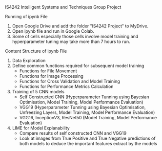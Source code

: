 IS4242 Intelligent Systems and Techniques Group Project

Running of ipynb File
1. Open Google Drive and add the folder "IS4242 Project" to MyDrive.
2. Open ipynb file and run in Google Colab.
3. Some of cells especially those cells involve model training and hyperparameter tuning may take more than 7 hours to run.

Content Structure of ipynb File
1. Data Exploration
2. Define common functions required for subsequent model training
   - Functions for File Movement
   - Functions for Image Processing
   - Functions for Cross Validation and Model Training
   - Functions for Performance Metrics Calculation
3. Training of 5 CNN models 
   - Self Constructed CNN (Hyperparameter Tunning using Bayesian Optimisation, Model Training, Model Performance Evaluation)
   - VGG19 (Hyperparameter Tunning using Bayesian Optimisation, Unfreezing Layers, Model Training, Model Performance Evaluation) 
   - VGG16, InceptionV3, ResNet50 (Model Training, Model Performance Evaluation) 
4. LIME for Model Explanability
   - Compare results of self constructed CNN and VGG19
   - Look at images from True Positive and True Negative predictions of both models to deduce the important features extract by the models
